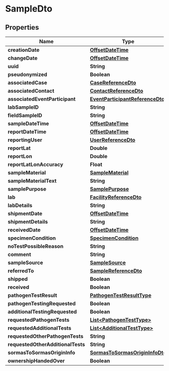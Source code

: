 # SampleDto

## Properties
Name | Type | Description | Notes
------------ | ------------- | ------------- | -------------
**creationDate** | [**OffsetDateTime**](OffsetDateTime.md) |  |  [optional]
**changeDate** | [**OffsetDateTime**](OffsetDateTime.md) |  |  [optional]
**uuid** | **String** |  |  [optional]
**pseudonymized** | **Boolean** |  |  [optional]
**associatedCase** | [**CaseReferenceDto**](CaseReferenceDto.md) |  |  [optional]
**associatedContact** | [**ContactReferenceDto**](ContactReferenceDto.md) |  |  [optional]
**associatedEventParticipant** | [**EventParticipantReferenceDto**](EventParticipantReferenceDto.md) |  |  [optional]
**labSampleID** | **String** |  |  [optional]
**fieldSampleID** | **String** |  |  [optional]
**sampleDateTime** | [**OffsetDateTime**](OffsetDateTime.md) |  | 
**reportDateTime** | [**OffsetDateTime**](OffsetDateTime.md) |  | 
**reportingUser** | [**UserReferenceDto**](UserReferenceDto.md) |  | 
**reportLat** | **Double** |  |  [optional]
**reportLon** | **Double** |  |  [optional]
**reportLatLonAccuracy** | **Float** |  |  [optional]
**sampleMaterial** | [**SampleMaterial**](SampleMaterial.md) |  | 
**sampleMaterialText** | **String** |  |  [optional]
**samplePurpose** | [**SamplePurpose**](SamplePurpose.md) |  | 
**lab** | [**FacilityReferenceDto**](FacilityReferenceDto.md) |  | 
**labDetails** | **String** |  |  [optional]
**shipmentDate** | [**OffsetDateTime**](OffsetDateTime.md) |  |  [optional]
**shipmentDetails** | **String** |  |  [optional]
**receivedDate** | [**OffsetDateTime**](OffsetDateTime.md) |  |  [optional]
**specimenCondition** | [**SpecimenCondition**](SpecimenCondition.md) |  |  [optional]
**noTestPossibleReason** | **String** |  |  [optional]
**comment** | **String** |  |  [optional]
**sampleSource** | [**SampleSource**](SampleSource.md) |  |  [optional]
**referredTo** | [**SampleReferenceDto**](SampleReferenceDto.md) |  |  [optional]
**shipped** | **Boolean** |  |  [optional]
**received** | **Boolean** |  |  [optional]
**pathogenTestResult** | [**PathogenTestResultType**](PathogenTestResultType.md) |  |  [optional]
**pathogenTestingRequested** | **Boolean** |  |  [optional]
**additionalTestingRequested** | **Boolean** |  |  [optional]
**requestedPathogenTests** | [**List&lt;PathogenTestType&gt;**](PathogenTestType.md) |  |  [optional]
**requestedAdditionalTests** | [**List&lt;AdditionalTestType&gt;**](AdditionalTestType.md) |  |  [optional]
**requestedOtherPathogenTests** | **String** |  |  [optional]
**requestedOtherAdditionalTests** | **String** |  |  [optional]
**sormasToSormasOriginInfo** | [**SormasToSormasOriginInfoDto**](SormasToSormasOriginInfoDto.md) |  |  [optional]
**ownershipHandedOver** | **Boolean** |  |  [optional]
